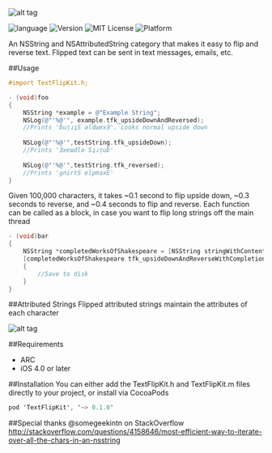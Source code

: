 ![alt tag](http://i.imgur.com/YgHTge5.png)

![language](https://img.shields.io/badge/Language-Objective--C-8E44AD.svg)
![Version](https://img.shields.io/badge/Pod-%20v0.1.0%20-96281B.svg)
![MIT License](https://img.shields.io/github/license/mashape/apistatus.svg)
![Platform](https://img.shields.io/badge/platform-%20iOS%20-lightgrey.svg)

An NSString and NSAttributedString category that makes it easy to flip and reverse text. Flipped text can be sent in text messages, emails, etc.

##Usage

```objective-c
#import TextFlipKit.h;

- (void)foo
{
    NSString *example = @"Example String";
    NSLog(@"'%@'", example.tfk_upsideDownAndReversed);
    //Prints 'ƃuᴉɹʇS ǝldɯɐxƎ'. Looks normal upside down
    
    NSLog(@"'%@'",testString.tfk_upsideDown);
    //Prints 'Ǝxɐɯdlǝ Sʇɹᴉuƃ'
    
    NSLog(@"'%@'",testString.tfk_reversed);
    //Prints 'gnirtS elpmaxE'
}
```
Given 100,000 characters, it takes ~0.1 second to flip upside down, ~0.3 seconds to reverse, and ~0.4 seconds to flip and reverse. Each function can be called as a block, in case you want to flip long strings off the main thread
```objective-c
- (void)bar
{
    NSString *completedWorksOfShakespeare = [NSString stringWithContentsOfFile:completedWorks encoding:NSASCIIStringEncoding error:nil];
    [completedWorksOfShakespeare tfk_upsideDownAndReverseWithCompletionBlock:^(NSString *upsideDownAndReversed)
    {
        //Save to disk
    }
}
```
##Attributed Strings
Flipped attributed strings maintain the attributes of each character

![alt tag](http://i.giphy.com/xTiTnoAvEaGz5fgEV2.gif)

##Requirements
- ARC
- iOS 4.0 or later

##Installation
You can either add the TextFlipKit.h and TextFlipKit.m files directly to your project, or install via CocoaPods
```objective-c
pod 'TextFlipKit', '~> 0.1.0'
```
##Special thanks
@somegeekintn on StackOverflow
http://stackoverflow.com/questions/4158646/most-efficient-way-to-iterate-over-all-the-chars-in-an-nsstring
